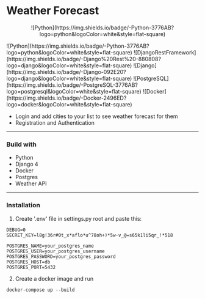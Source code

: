 # Weather Forecast
<p align="center">![Python](https://img.shields.io/badge/-Python-3776AB?logo=python&logoColor=white&style=flat-square)</p>
![Python](https://img.shields.io/badge/-Python-3776AB?logo=python&logoColor=white&style=flat-square)
![DjangoRestFramework](https://img.shields.io/badge/-Django%20Rest%20-880808?logo=django&logoColor=white&style=flat-square)
![Django](https://img.shields.io/badge/-Django-092E20?logo=django&logoColor=white&style=flat-square)
![PostgreSQL](https://img.shields.io/badge/-PostgreSQL-3776AB?logo=postgresql&logoColor=white&style=flat-square)
![Docker](https://img.shields.io/badge/-Docker-2496ED?logo=docker&logoColor=white&style=flat-square) 

- Login and add cities to your list to see weather forecast for them
- Registration and Authentication

_ _ _ _ _ _ _ _ _ _ _
### Build with
* Python
* Django 4
* Docker
* Postgres
* Weather API
_ _ _ _ _ _ _ _ _ _ _
### Installation

1. Create '.env' file in settings.py root and paste this:

 ```
DEBUG=0
SECRET_KEY=l8g!36r#0t_x*aflo*u^78oh+)*5w-v_@=s65k1li5qr_!*518

POSTGRES_NAME=your_postgres_name
POSTGRES_USER=your_postgres_username
POSTGRES_PASSWORD=your_postgres_password
POSTGRES_HOST=db
POSTGRES_PORT=5432
   ```

2. Create a docker image and run

```
docker-compose up --build
```

